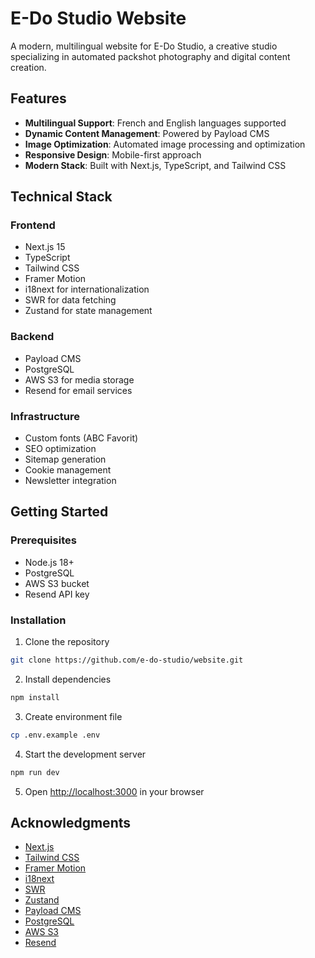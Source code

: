 # E-Do Studio Website

A modern, multilingual website for E-Do Studio, a creative studio specializing in automated packshot photography and digital content creation.

## Features

- **Multilingual Support**: French and English languages supported
- **Dynamic Content Management**: Powered by Payload CMS
- **Image Optimization**: Automated image processing and optimization
- **Responsive Design**: Mobile-first approach
- **Modern Stack**: Built with Next.js, TypeScript, and Tailwind CSS

## Technical Stack

### Frontend

- Next.js 15
- TypeScript
- Tailwind CSS
- Framer Motion
- i18next for internationalization
- SWR for data fetching
- Zustand for state management

### Backend

- Payload CMS
- PostgreSQL
- AWS S3 for media storage
- Resend for email services

### Infrastructure

- Custom fonts (ABC Favorit)
- SEO optimization
- Sitemap generation
- Cookie management
- Newsletter integration

## Getting Started

### Prerequisites

- Node.js 18+
- PostgreSQL
- AWS S3 bucket
- Resend API key

### Installation

1. Clone the repository

```bash
git clone https://github.com/e-do-studio/website.git
```

2. Install dependencies

```bash
npm install
```

3. Create environment file

```bash
cp .env.example .env
```

4. Start the development server

```bash
npm run dev
```

5. Open [http://localhost:3000](http://localhost:3000) in your browser

## Acknowledgments

- [Next.js](https://nextjs.org/)
- [Tailwind CSS](https://tailwindcss.com/)
- [Framer Motion](https://www.framer.com/motion/)
- [i18next](https://www.i18next.org/)
- [SWR](https://swr.vercel.app/)
- [Zustand](https://zustand.docs.pmnd.rs/)
- [Payload CMS](https://payloadcms.com/)
- [PostgreSQL](https://www.postgresql.org/)
- [AWS S3](https://aws.amazon.com/s3/)
- [Resend](https://resend.com/)
